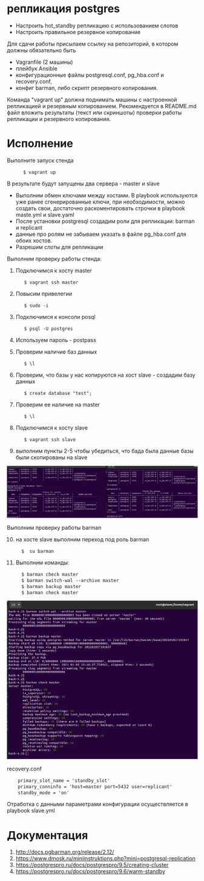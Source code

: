 # репликация postgres

- Настроить hot_standby репликацию с использованием слотов
- Настроить правильное резервное копирование

Для сдачи работы присылаем ссылку на репозиторий, в котором должны обязательно быть
- Vagranfile (2 машины)
- плейбук Ansible
- конфигурационные файлы postgresql.conf, pg_hba.conf и recovery.conf,
- конфиг barman, либо скрипт резервного копирования.

Команда "vagrant up" должна поднимать машины с настроенной репликацией и резервным копированием.
Рекомендуется в README.md файл вложить результаты (текст или скриншоты) проверки работы репликации и резервного копирования.

# Исполнение

Выполните запуск стенда

          $ vagrant up
              
В результате будут запущены два сервера - master и slave

- Выполним обмен ключами между хостами. В playbook используются уже ранее сгенерированные ключи, при необходимости, можно создать свои, достаточно раскоментировать строчки в playbook maste.yml и slave.yaml
- После установки postgresql создадим роли для репликации: barman и replicant
- данные про ролям не забываем указать в файле pg_hba.conf  для обоих хостов.
- Разрешим слоты для репликации

Выполним проверку работы стенда:

1. Подключимся к хосту master 

          $ vagrant ssh master
          
2. Повысим привелегии 
          
          $ sudo -i
          
3. Подключимся к консоли posql 
          
          $ psql -U postgres
          
4. Используем пароль - postpass 
5. Проверим наличие баз данных  

          $ \l
          
6. Проверим, что базы у нас копируются на хост slave - создадим базу данных 

          $ create database "test";
          
7. Проверим ее наличие на master 

          $ \l
          
8. Подключимся к хосту slave 

          $ vagrant ssh slave
          
9. выполним пункты 2-5 чтобы убедиться, что бада была данные базы были скопированы на slave

![alt text](pic1.png "")​

Выполним проверку работы barman 

10. на хосте slave выполним переход под роль barman 

          $  su barman
          
11. Выполним команды:

          $ barman check master
          $ barman switch-wal --archive master
          $ barman backup master
          $ barman check master

![alt text](pic2.png "")​

recovery.conf

        primary_slot_name = 'standby_slot'
        primary_conninfo = 'host=master port=5432 user=replicant'
        standby_mode = 'on'

Отработка с данными параметрами конфигурации осуществляется в playbook slave.yml


# Документация
1. http://docs.pgbarman.org/release/2.12/
2. https://www.dmosk.ru/miniinstruktions.php?mini=postgresql-replication
3. https://postgrespro.ru/docs/postgrespro/9.5/creating-cluster
4. https://postgrespro.ru/docs/postgrespro/9.6/warm-standby
